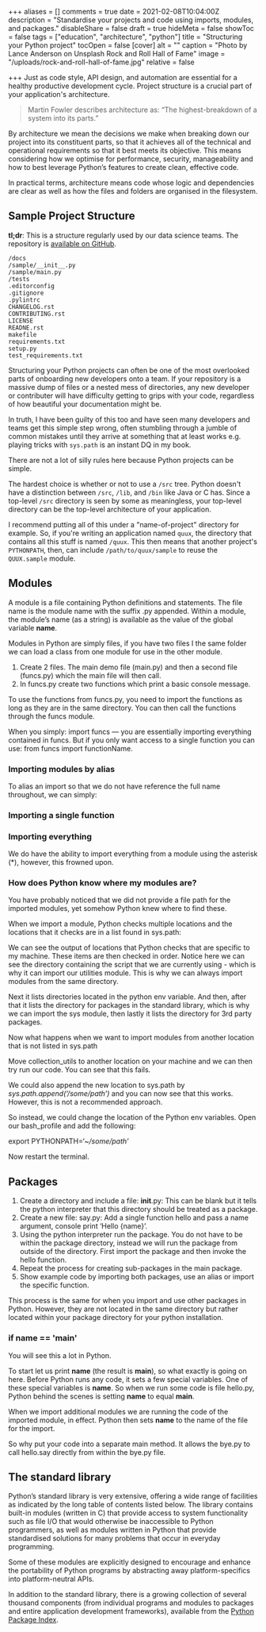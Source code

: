 +++
aliases = []
comments = true
date = 2021-02-08T10:04:00Z
description = "Standardise your projects and code using imports, modules, and packages."
disableShare = false
draft = true
hideMeta = false
showToc = false
tags = ["education", "architecture", "python"]
title = "Structuring your Python project"
tocOpen = false
[cover]
alt = ""
caption = "Photo by Lance Anderson  on Unsplash Rock and Roll Hall of Fame"
image = "/uploads/rock-and-roll-hall-of-fame.jpg"
relative = false

+++
Just as code style, API design, and automation are essential for a healthy productive development cycle. Project structure is a crucial part of your application's architecture.

> Martin Fowler describes architecture as: “The highest-breakdown of a system into its parts.”

By architecture we mean the decisions we make when breaking down our project into its constituent parts, so that it achieves all of the technical and operational requirements so that it best meets its objective. This means considering how we optimise for performance, security, manageability and how to best leverage Python’s features to create clean, effective code.

In practical terms, architecture means code whose logic and dependencies are clear as well as how the files and folders are organised in the filesystem.

## Sample Project Structure

**tl;dr**: This is a structure regularly used by our data science teams. The repository is [available on GitHub]().

    /docs
    /sample/__init__.py
    /sample/main.py
    /tests
    .editorconfig
    .gitignore
    .pylintrc
    CHANGELOG.rst
    CONTRIBUTING.rst
    LICENSE
    READNE.rst
    makefile
    requirements.txt
    setup.py
    test_requirements.txt

Structuring your Python projects can often be one of the most overlooked parts of onboarding new developers onto a team. If your repository is a massive dump of files or a nested mess of directories, any new developer or contributer will have difficulty getting to grips with your code, regardless of how beautiful your documentation might be.

In truth, I have been guilty of this too and have seen many developers and teams get this simple step wrong, often stumbling through a jumble of common mistakes until they arrive at something that at least works e.g. playing tricks with `sys.path` is an instant DQ in my book.

There are not a lot of silly rules here because Python projects can be simple.

The hardest choice is whether or not to use a `/src` tree. Python doesn't have a distinction between `/src`, `/lib`, and `/bin` like Java or C has. Since a top-level `/src` directory is seen by some as meaningless, your top-level directory can be the top-level architecture of your application.

I recommend putting all of this under a "name-of-project" directory for example. So, if you're writing an application named `quux`, the directory that contains all this stuff is named `/quux`. This then means that another project's `PYTHONPATH`, then, can include `/path/to/quux/sample` to reuse the `QUUX.sample` module.

## Modules

A module is a file containing Python definitions and statements. The file name is the module name with the suffix .py appended. Within a module, the module’s name (as a string) is available as the value of the global variable **name**.

Modules in Python are simply files, if you have two files I the same folder we can load a class from one module for use in the other module.

1. Create 2 files. The main demo file (main.py) and then a second file (funcs.py) which the main file will then call.
2. In funcs.py create two functions which print a basic console message.

To use the functions from funcs.py, you need to import the functions as long as they are in the same directory. You can then call the functions through the funcs module.

When you simply: import funcs — you are essentially importing everything contained in funcs. But if you only want access to a single function you can use: from funcs import functionName.

### Importing modules by alias

To alias an import so that we do not have reference the full name throughout, we can simply:

### Importing a single function

### Importing everything

We do have the ability to import everything from a module using the asterisk (*), however, this frowned upon.

### **How does Python know where my modules are?**

You have probably noticed that we did not provide a file path for the imported modules, yet somehow Python knew where to find these.

When we import a module, Python checks multiple locations and the locations that it checks are in a list found in sys.path:

We can see the output of locations that Python checks that are specific to my machine. These items are then checked in order. Notice here we can see the directory containing the script that we are currently using - which is why it can import our utilities module. This is why we can always import modules from the same directory.

Next it lists directories located in the python env variable. And then, after that it lists the directory for packages in the standard library, which is why we can import the sys module, then lastly it lists the directory for 3rd party packages.

Now what happens when we want to import modules from another location that is not listed in sys.path

Move collection_utils to another location on your machine and we can then try run our code. You can see that this fails.

We could also append the new location to sys.path by _sys.path.append(‘/some/path’)_ and you can now see that this works. However, this is not a recommended approach.

So instead, we could change the location of the Python env variables. Open our bash_profile and add the following:

export PYTHONPATH=‘\~_/some/path’_

Now restart the terminal.

## Packages

1. Create a directory and include a file: **init**.py: This can be blank but it tells the python interpreter that this directory should be treated as a package.
2. Create a new file: say.py: Add a single function hello and pass a name argument, console print ‘Hello {name}’.
3. Using the python interpreter run the package. You do not have to be within the package directory, instead we will run the package from outside of the directory. First import the package and then invoke the hello function.
4. Repeat the process for creating sub-packages in the main package.
5. Show example code by importing both packages, use an alias or import the specific function.

This process is the same for when you import and use other packages in Python. However, they are not located in the same directory but rather located within your package directory for your python installation.

### **if name** == '**main**'

You will see this a lot in Python.

To start let us print **name** (the result is **main**), so what exactly is going on here. Before Python runs any code, it sets a few special variables. One of these special variables is **name**. So when we run some code is file hello.py, Python behind the scenes is setting **name** to equal **main**.

When we import additional modules we are running the code of the imported module, in effect. Python then sets **name** to the name of the file for the import.

So why put your code into a separate main method. It allows the bye.py to call hello.say directly from within the bye.py file.

## The standard library

Python’s standard library is very extensive, offering a wide range of facilities as indicated by the long table of contents listed below. The library contains built-in modules (written in C) that provide access to system functionality such as file I/O that would otherwise be inaccessible to Python programmers, as well as modules written in Python that provide standardised solutions for many problems that occur in everyday programming.

Some of these modules are explicitly designed to encourage and enhance the portability of Python programs by abstracting away platform-specifics into platform-neutral APIs.

In addition to the standard library, there is a growing collection of several thousand components (from individual programs and modules to packages and entire application development frameworks), available from the [Python Package Index](https://pypi.org/).